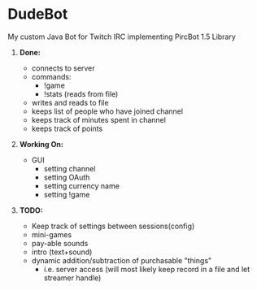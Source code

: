 # DudeBot
My custom Java Bot for Twitch IRC implementing PircBot 1.5 Library <br>

1. **Done:**
    * connects to server
    * commands:
        - !game
        - !stats (reads from file)
    * writes and reads to file
    * keeps list of people who have joined channel
    * keeps track of minutes spent in channel
    * keeps track of points

2. **Working On:**
    * GUI
        - setting channel
        - setting OAuth
        - setting currency name
        - setting !game
3. **TODO:**
    * Keep track of settings between sessions(config)
    * mini-games
    * pay-able sounds
    * intro (text+sound)
    * dynamic addition/subtraction of purchasable "things"
        - i.e. server access (will most likely keep record in a file and let streamer handle)
